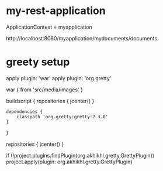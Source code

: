 # my-rest-application

ApplicationContext = myapplication

http://localhost:8080/myapplication/mydocuments/documents


# greety setup
apply plugin: 'war'
apply plugin: 'org.gretty'

war {
    from 'src/media/images'
}

buildscript {
    repositories {
        jcenter()
    }

    dependencies {
        classpath 'org.gretty:gretty:2.3.0'
    }
}

repositories {
    jcenter()
}

if (!project.plugins.findPlugin(org.akhikhl.gretty.GrettyPlugin))
    project.apply(plugin: org.akhikhl.gretty.GrettyPlugin)